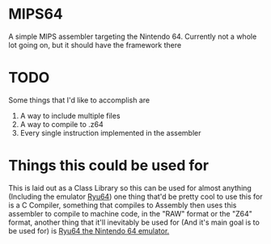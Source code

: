 # MIPS64
A simple MIPS assembler targeting the Nintendo 64.
Currently not a whole lot going on, but it should have the framework there

# TODO
Some things that I'd like to accomplish are
1. A way to include multiple files
2. A way to compile to .z64
3. Every single instruction implemented in the assembler

# Things this could be used for
This is laid out as a Class Library so this can be used for almost anything (Including the emulator [Ryu64](https://github.com/Ryu64Emulator/Ryu64))
one thing that'd be pretty cool to use this for is a C Compiler, something that compiles to Assembly then uses this assembler to compile
to machine code, in the "RAW" format or the "Z64" format, another thing that it'll inevitably be used for (And it's main goal is to be used for)
is [Ryu64 the Nintendo 64 emulator.](https://github.com/Ryu64Emulator/Ryu64)
